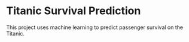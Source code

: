 # Titanic Survival Prediction
This project uses machine learning to predict passenger survival on the Titanic.
